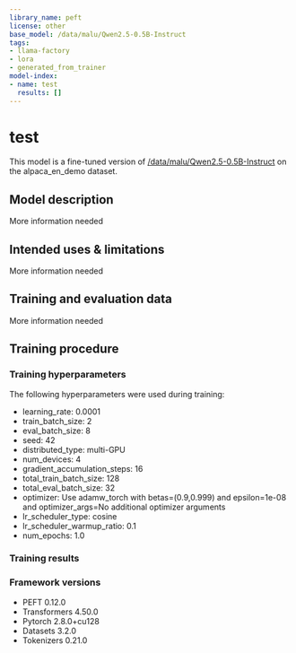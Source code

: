```yaml
---
library_name: peft
license: other
base_model: /data/malu/Qwen2.5-0.5B-Instruct
tags:
- llama-factory
- lora
- generated_from_trainer
model-index:
- name: test
  results: []
---
```


<!-- This model card has been generated automatically according to the information the Trainer had access to. You
should probably proofread and complete it, then remove this comment. -->

# test

This model is a fine-tuned version of [/data/malu/Qwen2.5-0.5B-Instruct](https://huggingface.co//data/malu/Qwen2.5-0.5B-Instruct) on the alpaca_en_demo dataset.

## Model description

More information needed

## Intended uses & limitations

More information needed

## Training and evaluation data

More information needed

## Training procedure

### Training hyperparameters

The following hyperparameters were used during training:
- learning_rate: 0.0001
- train_batch_size: 2
- eval_batch_size: 8
- seed: 42
- distributed_type: multi-GPU
- num_devices: 4
- gradient_accumulation_steps: 16
- total_train_batch_size: 128
- total_eval_batch_size: 32
- optimizer: Use adamw_torch with betas=(0.9,0.999) and epsilon=1e-08 and optimizer_args=No additional optimizer arguments
- lr_scheduler_type: cosine
- lr_scheduler_warmup_ratio: 0.1
- num_epochs: 1.0

### Training results



### Framework versions

- PEFT 0.12.0
- Transformers 4.50.0
- Pytorch 2.8.0+cu128
- Datasets 3.2.0
- Tokenizers 0.21.0